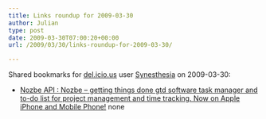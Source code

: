 ```yaml
---
title: Links roundup for 2009-03-30
author: Julian
type: post
date: 2009-03-30T07:00:20+00:00
url: /2009/03/30/links-roundup-for-2009-03-30/

---
```

Shared bookmarks for [del.icio.us][1] user [Synesthesia][2] on 2009-03-30:

  * [Nozbe API : Nozbe &#8211; getting things done gtd software task manager and to-do list for project management and time tracking. Now on Apple iPhone and Mobile Phone!][3] 
    none</li> </ul>

 [1]: http://del.icio.us/
 [2]: http://del.icio.us/synesthesia
 [3]: http://www.nozbe.com/gtd/api